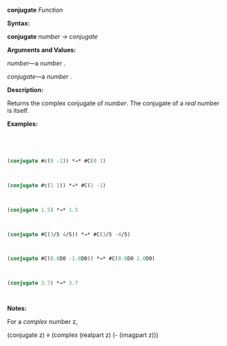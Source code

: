 **conjugate** *Function* 



**Syntax:** 



**conjugate** *number → conjugate* 



**Arguments and Values:** 



*number*—a *number* . 



*conjugate*—a *number* . 



**Description:** 



Returns the complex conjugate of *number*. The conjugate of a *real* number is itself. 



 



 



**Examples:**
```lisp
 



(conjugate #c(0 -1)) *→* #C(0 1) 



(conjugate #c(1 1)) *→* #C(1 -1) 



(conjugate 1.5) *→* 1.5 



(conjugate #C(3/5 4/5)) *→* #C(3/5 -4/5) 



(conjugate #C(0.0D0 -1.0D0)) *→* #C(0.0D0 1.0D0) 



(conjugate 3.7) *→* 3.7 




```
**Notes:** 



For a *complex* number z, 



(conjugate z) *≡* (complex (realpart z) (- (imagpart z))) 



